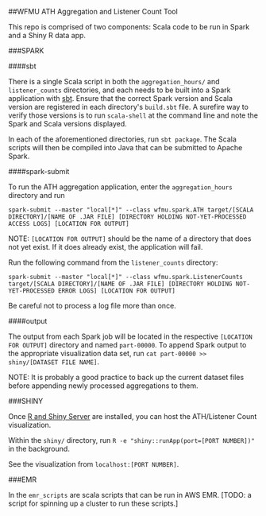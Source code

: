 ##WFMU ATH Aggregation and Listener Count Tool

This repo is comprised of two components: Scala code to be run in Spark and a Shiny R data app.

###SPARK

####sbt

There is a single Scala script in both the `aggregation_hours/` and `listener_counts` directories, and each needs to be built into a Spark application with [sbt](http://www.Scala-sbt.org/). Ensure that the correct Spark version and Scala version are registered in each directory's `build.sbt` file. A surefire way to verify those versions is to run `scala-shell` at the command line and note the Spark and Scala versions displayed. 

In each of the aforementioned directories, run `sbt package`. The Scala scripts will then be compiled into Java that can be submitted to Apache Spark.

####spark-submit

To run the ATH aggregation application, enter the `aggregation_hours` directory and run

`spark-submit --master "local[*]" --class wfmu.spark.ATH target/[SCALA DIRECTORY]/[NAME OF .JAR FILE] [DIRECTORY HOLDING NOT-YET-PROCESSED ACCESS LOGS] [LOCATION FOR OUTPUT]`

NOTE: `[LOCATION FOR OUTPUT]` should be the name of a directory that does not yet exist. If it does already exist, the application will fail.

Run the following command from the `listener_counts` directory:

`spark-submit --master "local[*]" --class wfmu.spark.ListenerCounts target/[SCALA DIRECTORY]/[NAME OF .JAR FILE] [DIRECTORY HOLDING NOT-YET-PROCESSED ERROR LOGS] [LOCATION FOR OUTPUT]`

Be careful not to process a log file more than once.

####output

The output from each Spark job will be located in the respective `[LOCATION FOR OUTPUT]` directory and named `part-00000`. To append Spark output to the appropriate visualization data set, run `cat part-00000 >> shiny/[DATASET FILE NAME]`.

NOTE: It is probably a good practice to back up the current dataset files before appending newly processed aggregations to them.

###SHINY

Once [R and Shiny Server](https://www.rstudio.com/products/shiny/download-server/) are installed, you can host the ATH/Listener Count visualization.

Within the `shiny/` directory, run `R -e "shiny::runApp(port=[PORT NUMBER])"` in the background.

See the visualization from `localhost:[PORT NUMBER]`.

###EMR

In the `emr_scripts` are scala scripts that can be run in AWS EMR. [TODO: a script for spinning up a cluster to run these scripts.]

